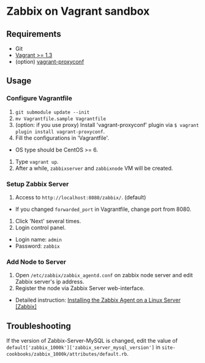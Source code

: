 Zabbix on Vagrant sandbox
=========================

Requirements
------------
- Git
- [Vagrant >= 1.3](http://www.vagrantup.com/downloads.html)
- (option) [vagrant-proxyconf](https://github.com/tmatilai/vagrant-proxyconf)

Usage
-----
### Configure Vagrantfile
1. `git submodule update --init`
1. `mv Vagrantfile.sample Vagrantfile`
1. (option: if you use proxy) Install 'vagrant-proxyconf' plugin via `$ vagrant plugin install vagrant-proxyconf`.
1. Fill the configurations in 'Vagrantfile'.
  - OS type should be CentOS >= 6.
1. Type `vagrant up`.
1. After a while, `zabbixserver` and `zabbixnode` VM will be created.

### Setup Zabbix Server
1. Access to `http://localhost:8080/zabbix/`. (default)
  - If you changed `forwarded_port` in Vagrantfile, change port from 8080.
1. Click 'Next' several times.
1. Login control panel.
  - Login name: `admin`
  - Password: `zabbix`

### Add Node to Server
1. Open `/etc/zabbix/zabbix_agentd.conf` on zabbix node server and edit Zabbix server's ip address.
1. Register the node via Zabbix Server web-interface.
  - Detailed instruction: [Installing the Zabbix Agent on a Linux Server [Zabbix]](https://www.zabbix.com/wiki/howto/monitor/os/linux/agentinstallonlinux)

Troubleshooting
---------------
If the version of Zabbix-Server-MySQL is changed, edit the value of `default['zabbix_1000k']['zabbix_server_mysql_version']` in `site-cookbooks/zabbix_1000k/attributes/default.rb`.